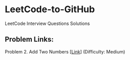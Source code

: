 # LeetCode-to-GitHub
LeetCode Interview Questions Solutions
## Problem Links:

Problem 2. Add Two Numbers [<a href="https://leetcode.com/problems/add-two-numbers/">Link</a>] (Difficulty: Medium)
